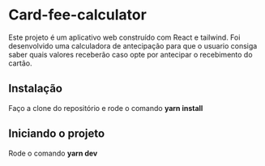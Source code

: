 # Card-fee-calculator

Este projeto é um aplicativo web construído com React e tailwind. Foi desenvolvido uma calculadora de antecipação para que o usuario consiga saber quais valores receberão caso opte por antecipar o recebimento do cartão.

## Instalação

Faço a clone do repositório e rode o comando **yarn install**

## Iniciando o projeto

Rode o comando **yarn dev**
